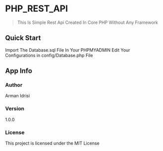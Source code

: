 # PHP_REST_API
> This Is Simple Rest Api Created In Core PHP Without Any Framework

## Quick Start
Import The Database.sql File In Your PHPMYADMIN
Edit Your Configurations in config/Database.php File

## App Info

### Author
Arman Idrisi


### Version

1.0.0

### License

This project is licensed under the MIT License
